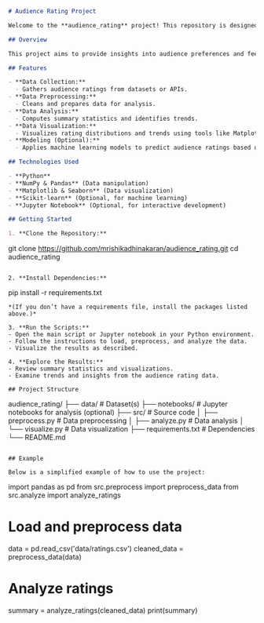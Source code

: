 
```markdown
# Audience Rating Project

Welcome to the **audience_rating** project! This repository is designed for collecting, analyzing, and visualizing audience ratings for various types of content—such as movies, TV shows, or other media—using modern data science techniques.

## Overview

This project aims to provide insights into audience preferences and feedback by aggregating and analyzing rating data. It can be used to understand trends, compare content, and support data-driven decision making for content creators, marketers, or researchers.

## Features

- **Data Collection:**  
  - Gathers audience ratings from datasets or APIs.
- **Data Preprocessing:**  
  - Cleans and prepares data for analysis.
- **Data Analysis:**  
  - Computes summary statistics and identifies trends.
- **Data Visualization:**  
  - Visualizes rating distributions and trends using tools like Matplotlib and Seaborn.
- **Modeling (Optional):**  
  - Applies machine learning models to predict audience ratings based on content features.

## Technologies Used

- **Python**
- **NumPy & Pandas** (Data manipulation)
- **Matplotlib & Seaborn** (Data visualization)
- **Scikit-learn** (Optional, for machine learning)
- **Jupyter Notebook** (Optional, for interactive development)

## Getting Started

1. **Clone the Repository:**
```

git clone https://github.com/mrishikadhinakaran/audience_rating.git
cd audience_rating

```

2. **Install Dependencies:**
```

pip install -r requirements.txt

```
*(If you don’t have a requirements file, install the packages listed above.)*

3. **Run the Scripts:**
- Open the main script or Jupyter notebook in your Python environment.
- Follow the instructions to load, preprocess, and analyze the data.
- Visualize the results as described.

4. **Explore the Results:**
- Review summary statistics and visualizations.
- Examine trends and insights from the audience rating data.

## Project Structure

```

audience_rating/
├── data/                \# Dataset(s)
├── notebooks/           \# Jupyter notebooks for analysis (optional)
├── src/                 \# Source code
│   ├── preprocess.py    \# Data preprocessing
│   ├── analyze.py       \# Data analysis
│   └── visualize.py     \# Data visualization
├── requirements.txt     \# Dependencies
└── README.md

```

## Example

Below is a simplified example of how to use the project:

```

import pandas as pd
from src.preprocess import preprocess_data
from src.analyze import analyze_ratings

# Load and preprocess data

data = pd.read_csv('data/ratings.csv')
cleaned_data = preprocess_data(data)

# Analyze ratings

summary = analyze_ratings(cleaned_data)
print(summary)

